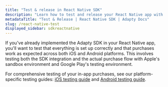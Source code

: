 ```yaml
---
title: "Test & release in React Native SDK"
description: "Learn how to test and release your React Native app with Adapty SDK."
metadataTitle: "Test & Release | React Native SDK | Adapty Docs"
slug: /react-native-test
displayed_sidebar: sdkreactnative
---
```


If you've already implemented the Adapty SDK in your React Native app, you'll want to test that everything is set up correctly and that purchases work as expected across both iOS and Android platforms. This involves testing both the SDK integration and the actual purchase flow with Apple's sandbox environment and Google Play's testing environment.

For comprehensive testing of your in-app purchases, see our platform-specific testing guides: [iOS testing guide](test-purchases-in-sandbox.md) and [Android testing guide](testing-on-android.md). 